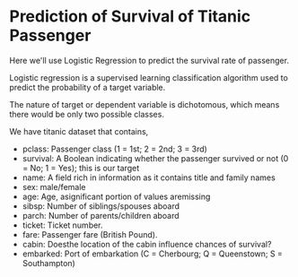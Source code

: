# Prediction of Survival of Titanic Passenger

Here we'll use Logistic Regression to predict the survival rate of passenger.

Logistic regression is a supervised learning classification algorithm used to predict the probability of a target variable.

The nature of target or dependent variable is dichotomous, which means there would be only two possible classes.

We have titanic dataset that contains,

- pclass: Passenger class (1 = 1st; 2 = 2nd; 3 = 3rd)
- survival: A Boolean indicating whether the passenger survived or not (0 = No; 1 = Yes); this is our target
- name: A field rich in information as it contains title and family names
- sex: male/female
- age: Age, asignificant portion of values aremissing
- sibsp: Number of siblings/spouses aboard
- parch: Number of parents/children aboard
- ticket: Ticket number.
- fare: Passenger fare (British Pound).
- cabin: Doesthe location of the cabin influence chances of survival?
- embarked: Port of embarkation (C = Cherbourg; Q = Queenstown; S = Southampton)
